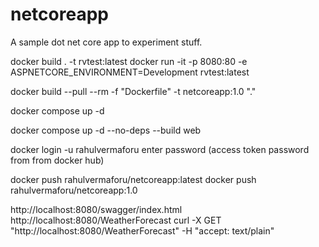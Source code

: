 # netcoreapp
A sample dot net core app to experiment stuff.


docker build . -t rvtest:latest
docker run -it -p 8080:80 -e ASPNETCORE_ENVIRONMENT=Development  rvtest:latest

docker build --pull --rm -f "Dockerfile" -t netcoreapp:1.0 "."


docker compose up -d        

docker compose up -d --no-deps --build web


docker login -u rahulvermaforu
enter password (access token password from from docker hub)

docker push rahulvermaforu/netcoreapp:latest
docker push rahulvermaforu/netcoreapp:1.0

http://localhost:8080/swagger/index.html
http://localhost:8080/WeatherForecast
curl -X GET "http://localhost:8080/WeatherForecast" -H  "accept: text/plain"